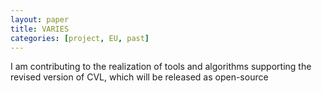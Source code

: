```yaml
---
layout: paper
title: VARIES
categories: [project, EU, past]
---
```

I am contributing to the realization of tools and algorithms supporting the revised version of CVL, which will be released as open-source
